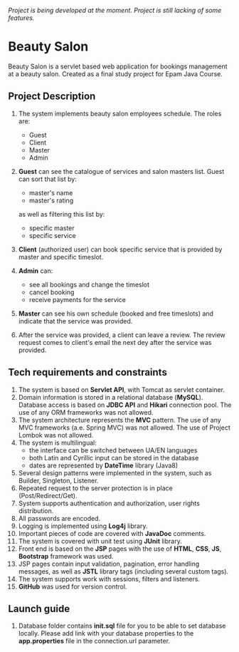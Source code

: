 _Project is being developed at the moment. Project is still lacking of some features._

# Beauty Salon

Beauty Salon is a servlet based web application for bookings management at a beauty salon.
Created as a final study project for Epam Java Course.

## Project Description

1. The system implements beauty salon employees schedule. The roles are:
   * Guest
   * Client
   * Master
   * Admin
2. **Guest** can see the catalogue of services and salon masters list. Guest can sort that list by:
   * master's name
   * master's rating
   
   as well as filtering this list by:
   * specific master
   * specific service
3. **Client** (authorized user) can book specific service that is provided by master and specific timeslot.
4. **Admin** can:
   * see all bookings and change the timeslot
   * cancel booking
   * receive payments for the service
5. **Master** can see his own schedule (booked and free timeslots) and indicate that the service was provided.
6. After the service was provided, a client can leave a review. The review request comes to client's email the next dey after the service was provided.

## Tech requirements and constraints

1. The system is based on **Servlet API**, with Tomcat as servlet container.
2. Domain information is stored in a relational database (**MySQL**). Database access is based on **JDBC API** and **Hikari** connection pool. The use of any ORM frameworks was not allowed.
3. The system architecture represents the **MVC** pattern. The use of any MVC frameworks (a.e. Spring MVC) was not allowed. The use of Project Lombok was not allowed.
4. The system is multilingual:  
   * the interface can be switched between UA/EN languages 
   * both Latin and Cyrillic input can be stored in the database
   * dates are represented by **DateTime** library (Java8) 
5. Several design patterns were implemented in the system, such as Builder, Singleton, Listener.
6. Repeated request to the server protection is in place (Post/Redirect/Get).
7. System supports authentication and authorization, user rights distribution.
8. All passwords are encoded.
9. Logging is implemented using **Log4j** library.
10. Important pieces of code are covered with **JavaDoc** comments.
11. The system is covered with unit test using **JUnit** library.
12. Front end is based on the **JSP** pages with the use of **HTML**, **CSS**, **JS**, **Bootstrap** framework was used. 
13. JSP pages contain input validation, pagination, error handling messages, as well as **JSTL** library tags (including several custom tags).
14. The system supports work with sessions, filters and listeners.
15. **GitHub** was used for version control.

## Launch guide

1. Database folder contains **init.sql** file for you to be able to set database locally. Please add link with your database properties to the **app.properties** file in the connection.url parameter.
